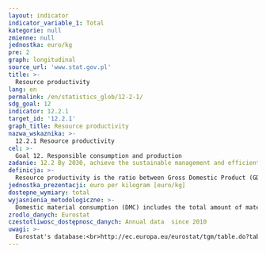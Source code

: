 ```yaml
---
layout: indicator
indicator_variable_1: Total
kategorie: null
zmienne: null
jednostka: euro/kg
pre: 2
graph: longitudinal
source_url: 'www.stat.gov.pl'
title: >-
  Resource productivity
lang: en
permalink: /en/statistics_glob/12-2-1/
sdg_goal: 12
indicator: 12.2.1
target_id: '12.2.1'
graph_title: Resource productivity
nazwa_wskaznika: >-
  12.2.1 Resource productivity
cel: >-
  Goal 12. Responsible consumption and production
zadanie: 12.2 By 2030, achieve the sustainable management and efficient use of natural resources
definicja: >-
  Resource productivity is the ratio between Gross Domestic Product (GDP) and Domestic Material Consumption (DMC).
jednostka_prezentacji: euro per kilogram [euro/kg]
dostepne_wymiary: total
wyjasnienia_metodologiczne: >-
  Domestic material consumption (DMC) includes the total amount of materials directly used in economic processes for the needs of economy. It is the sum of raw materials extracted from the domestic territory of the total economy, plus all physical imports minus all physical exports.DMC indicator is based on Economy-wide Material Flow Accounts (EW-MFA, Ecocnomy-wide Material Flow Accounts), i.e., consistent statements of the total cost of materials included in national economies, changes in material inventory levels in the economy and material inflows to other economies or to the environment.Data in EW-MFA tables, in units of mass, are created for the following components:1. Biomass and biomass products.2. Metal ores and concentrates, raw and processed.3. Non-metallic minerals, raw and processed.4. Fossil energy materials/energy carriers, raw and processed.5. Other products.6. Waste imported for final processing and removal.Gross domestic product (GDP) presents the final result of the activity of all entities of the national economy. GDP is the sum of gross value added generated by all national institutional units, increased by taxes on products less subsidies on products.Resource productivity provides information on whether there is decoupling of economic growth and natural resource use and, by implication, reduction of the negative impact of the economy on the environment.The resource productivity indicator is presented at constant prices as of 2010 (euro/kg) – for comparison of resource productivity in time for a single territorial unit.
zrodlo_danych: Eurostat
czestotliwosc_dostępnosc_danych: Annual data  since 2010
uwagi: >-
  Eurostat's database:<br>http://ec.europa.eu/eurostat/tgm/table.do?tab=table&init=1&language=en&pcode=tsdpc100&plugin=1<br>Proxy indicator, available within the Polish public statistics. An original indicator, adopted by the UN for monitoring target 12.2 is 12.2.1 Material footprint, material footprint per capita and material footprint per GDP.
---
```

